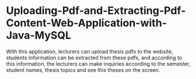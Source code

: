 # Uploading-Pdf-and-Extracting-Pdf-Content-Web-Application-with-Java-MySQL
 With this application, lecturers can upload thesis pdfs to the website, students information can be extracted from these pdfs, and according to this information, the lecturers can make inquiries according to the semester, student names, thesis topics and see this theses on the screen. 
